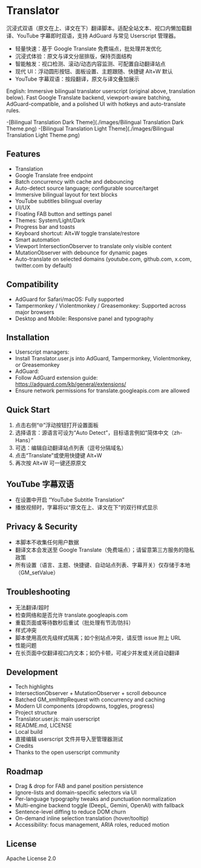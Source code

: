 # Translator

沉浸式双语（原文在上、译文在下）翻译脚本。适配全站文本、视口内懒加载翻译、YouTube 字幕即时双语，支持 AdGuard 与常见 Userscript 管理器。

-  轻量快速：基于 Google Translate 免费端点，批处理并发优化
-  沉浸式体验：原文与译文分层排版，保持页面结构
-  智能触发：视口检测、滚动/动态内容监测、可配置自动翻译站点
-  现代 UI：浮动圆形按钮、面板设置、主题跟随、快捷键 Alt+W 默认
-  YouTube 字幕双语：按段翻译，原文与译文叠加展示

English: Immersive bilingual translator userscript (original above, translation below). Fast Google Translate backend, viewport-aware batching, AdGuard-compatible, and a polished UI with hotkeys and auto-translate rules.

-[Bilingual Translation Dark Theme](./images/Bilingual Translation Dark Theme.png)
-[Bilingual Translation Light Theme](./images/Bilingual Translation Light Theme.png)

## Features

-  Translation
  - Google Translate free endpoint
  - Batch concurrency with cache and debouncing
  - Auto-detect source language; configurable source/target
  - Immersive bilingual layout for text blocks
  - YouTube subtitles bilingual overlay
-  UI/UX
  - Floating FAB button and settings panel
  - Themes: System/Light/Dark
  - Progress bar and toasts
  - Keyboard shortcut: Alt+W toggle translate/restore
-  Smart automation
  - Viewport IntersectionObserver to translate only visible content
  - MutationObserver with debounce for dynamic pages
  - Auto-translate on selected domains (youtube.com, github.com, x.com, twitter.com by default)

## Compatibility

-  AdGuard for Safari/macOS: Fully supported
-  Tampermonkey / Violentmonkey / Greasemonkey: Supported across major browsers
-  Desktop and Mobile: Responsive panel and typography

## Installation

-  Userscript managers:
  - Install Translator.user.js into AdGuard, Tampermonkey, Violentmonkey, or Greasemonkey
-  AdGuard:
  - Follow AdGuard extension guide: https://adguard.com/kb/general/extensions/
  - Ensure network permissions for translate.googleapis.com are allowed

## Quick Start

1) 点击右侧“🌐”浮动按钮打开设置面板  
2) 选择语言：源语言可设为“Auto Detect”，目标语言例如“简体中文（zh-Hans）”  
3) 可选：编辑自动翻译站点列表（逗号分隔域名）  
4) 点击“Translate”或使用快捷键 Alt+W  
5) 再次按 Alt+W 可一键还原原文

## YouTube 字幕双语

-  在设置中开启 “YouTube Subtitle Translation”
-  播放视频时，字幕将以“原文在上、译文在下”的双行样式显示

## Privacy & Security

-  本脚本不收集任何用户数据
-  翻译文本会发送至 Google Translate（免费端点）；请留意第三方服务的隐私政策
-  所有设置（语言、主题、快捷键、自动站点列表、字幕开关）仅存储于本地（GM_setValue）

## Troubleshooting

-  无法翻译/超时
  - 检查网络和是否允许 translate.googleapis.com
  - 重载页面或等待数秒后重试（批处理有节流/防抖）
-  样式冲突
  - 脚本使用高优先级样式隔离；如个别站点冲突，请反馈 issue 附上 URL
-  性能问题
  - 在长页面中仅翻译视口内文本；如仍卡顿，可减少并发或关闭自动翻译

## Development

-  Tech highlights
  - IntersectionObserver + MutationObserver + scroll debounce
  - Batched GM_xmlhttpRequest with concurrency and caching
  - Modern UI components (dropdowns, toggles, progress)
-  Project structure
  - Translator.user.js: main userscript
  - README.md, LICENSE
-  Local build
  - 直接编辑 userscript 文件并导入至管理器测试
-  Credits
  - Thanks to the open userscript community

## Roadmap

-  Drag & drop for FAB and panel position persistence
-  Ignore-lists and domain-specific selectors via UI
-  Per-language typography tweaks and punctuation normalization
-  Multi-engine backend toggle (DeepL, Gemini, OpenAI) with fallback
-  Sentence-level diffing to reduce DOM churn
-  On-demand inline selection translation (hover/tooltip)
-  Accessibility: focus management, ARIA roles, reduced motion

## License

Apache License 2.0

